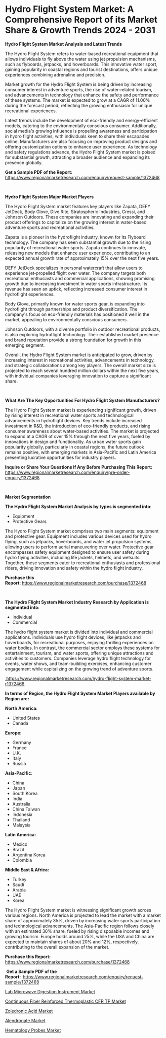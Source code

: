 <p><h1>Hydro Flight System Market: A Comprehensive Report of its Market Share & Growth Trends 2024 - 2031</h1></p><p><strong>Hydro Flight System Market Analysis and Latest Trends</strong></p>
<p><p>The Hydro Flight System refers to water-based recreational equipment that allows individuals to fly above the water using jet propulsion mechanisms, such as flyboards, jetpacks, and hoverboards. This innovative water sport, gaining popularity in coastal regions and tourist destinations, offers unique experiences combining adrenaline and precision.</p><p>Market growth for the Hydro Flight System is being driven by increasing consumer interest in adventure sports, the rise of water-related tourism, and advancements in technology that enhance the safety and performance of these systems. The market is expected to grow at a CAGR of 11.00% during the forecast period, reflecting the growing enthusiasm for unique recreational experiences. </p><p>Latest trends include the development of eco-friendly and energy-efficient models, catering to the environmentally conscious consumer. Additionally, social media's growing influence is propelling awareness and participation in hydro flight activities, with individuals keen to share their escapades online. Manufacturers are also focusing on improving product designs and offering customization options to enhance user experience. As technology and safety regulations advance, the Hydro Flight System market is poised for substantial growth, attracting a broader audience and expanding its presence globally.</p></p>
<p><strong>Get a Sample PDF of the Report:&nbsp;</strong> <a href="https://www.regionalmarketresearch.com/enquiry/request-sample/1372468">https://www.regionalmarketresearch.com/enquiry/request-sample/1372468</a></p>
<p>&nbsp;</p>
<p><strong>Hydro Flight System Major Market Players</strong></p>
<p><p>The Hydro Flight System market features key players like Zapata, DEFY JetDeck, Body Glove, Dive Rite, Stratospheric Industries, Cressi, and Johnson Outdoors. These companies are innovating and expanding their product offerings to capitalize on the growing interest in water-based adventure sports and recreational activities.</p><p>Zapata is a pioneer in the hydroflight industry, known for its Flyboard technology. The company has seen substantial growth due to the rising popularity of recreational water sports. Zapata continues to innovate, releasing new models that enhance user experience, contributing to an expected annual growth rate of approximately 15% over the next five years.</p><p>DEFY JetDeck specializes in personal watercraft that allow users to experience jet-propelled flight over water. The company targets both recreational enthusiasts and commercial applications, showing promising growth due to increasing investment in water sports infrastructure. Its revenue has seen an uptick, reflecting increased consumer interest in hydroflight experiences.</p><p>Body Glove, primarily known for water sports gear, is expanding into hydroflight through partnerships and product diversification. The company's focus on eco-friendly materials has positioned it well in the market, appealing to environmentally conscious consumers.</p><p>Johnson Outdoors, with a diverse portfolio in outdoor recreational products, is also exploring hydroflight technology. Their established market presence and brand reputation provide a strong foundation for growth in this emerging segment.</p><p>Overall, the Hydro Flight System market is anticipated to grow, driven by increasing interest in recreational activities, advancements in technology, and strategic collaborations among key players. The overall market size is projected to reach several hundred million dollars within the next five years, with individual companies leveraging innovation to capture a significant share.</p></p>
<p>&nbsp;</p>
<p><strong>What Are The Key Opportunities For Hydro Flight System Manufacturers?</strong></p>
<p><p>The Hydro Flight System market is experiencing significant growth, driven by rising interest in recreational water sports and technological advancements in hydroflight devices. Key trends include increased investment in R&D, the introduction of eco-friendly products, and rising consumer awareness about water-based activities. The market is projected to expand at a CAGR of over 15% through the next five years, fueled by innovations in design and functionality. As urban water sports gain popularity globally, particularly in coastal regions, the future outlook remains positive, with emerging markets in Asia-Pacific and Latin America presenting lucrative opportunities for industry players.</p></p>
<p><strong>Inquire or Share Your Questions If Any Before Purchasing This Report:</strong> <a href="https://www.regionalmarketresearch.com/enquiry/pre-order-enquiry/1372468">https://www.regionalmarketresearch.com/enquiry/pre-order-enquiry/1372468</a></p>
<p>&nbsp;</p>
<p><strong>Market Segmentation</strong></p>
<p><strong>The Hydro Flight System Market Analysis by types is segmented into:</strong></p>
<p><ul><li>Equipment</li><li>Protective Gears</li></ul></p>
<p><p>The Hydro Flight System market comprises two main segments: equipment and protective gear. Equipment includes various devices used for hydro flying, such as jetpacks, hoverboards, and water jet propulsion systems, allowing users to perform aerial maneuvering over water. Protective gear encompasses safety equipment designed to ensure user safety during hydro flying activities, including life jackets, helmets, and wetsuits. Together, these segments cater to recreational enthusiasts and professional riders, driving innovation and safety within the hydro flight industry.</p></p>
<p><strong>Purchase this Report:&nbsp;</strong><a href="https://www.regionalmarketresearch.com/purchase/1372468">https://www.regionalmarketresearch.com/purchase/1372468</a></p>
<p>&nbsp;</p>
<p><strong>The Hydro Flight System Market Industry Research by Application is segmented into:</strong></p>
<p><ul><li>Individual</li><li>Commercial</li></ul></p>
<p><p>The hydro flight system market is divided into individual and commercial applications. Individuals use hydro flight devices, like jetpacks and hoverboards, for recreational purposes, enjoying thrilling experiences on water bodies. In contrast, the commercial sector employs these systems for entertainment, tourism, and water sports, offering unique attractions and activities to customers. Companies leverage hydro flight technology for events, water shows, and team-building exercises, enhancing customer engagement while capitalizing on the growing trend of adventure sports.</p></p>
<p><a href="https://www.regionalmarketresearch.com/hydro-flight-system-market-r1372468">&nbsp;https://www.regionalmarketresearch.com/hydro-flight-system-market-r1372468</a></p>
<p><strong>In terms of Region, the Hydro Flight System Market Players available by Region are:</strong></p>
<p>
    <p> <strong> North America: </strong>
        <ul>
            <li>United States</li>
            <li>Canada</li>
        </ul>
        </p> 
    <p> <strong> Europe: </strong>
        <ul>
            <li>Germany</li>
            <li>France</li>
            <li>U.K.</li>
            <li>Italy</li>
            <li>Russia</li>
        </ul>
        </p> 
    <p> <strong> Asia-Pacific: </strong>
        <ul>
            <li>China</li>
            <li>Japan</li>
            <li>South Korea</li>
            <li>India</li>
            <li>Australia</li>
            <li>China Taiwan</li>
            <li>Indonesia</li>
            <li>Thailand</li>
            <li>Malaysia</li>
        </ul>
        </p> 
    <p> <strong> Latin America: </strong>
        <ul>
            <li>Mexico</li>
            <li>Brazil</li>
            <li>Argentina Korea</li>
            <li>Colombia</li>
        </ul>
        </p> 
    <p> <strong> Middle East & Africa: </strong>
        <ul>
            <li>Turkey</li>
            <li>Saudi</li>
            <li>Arabia</li>
            <li>UAE</li>
            <li>Korea</li>
        </ul>
    </p>
    </p>
<p><p>The Hydro Flight System market is witnessing significant growth across various regions. North America is projected to lead the market with a market share of approximately 35%, driven by increasing water sports participation and technological advancements. The Asia-Pacific region follows closely with an estimated 30% share, fueled by rising disposable incomes and growing tourism. Europe holds around 25%, while the USA and China are expected to maintain shares of about 20% and 12%, respectively, contributing to the overall expansion of the market.</p></p>
<p><strong>Purchase this Report: </strong><a href="https://www.regionalmarketresearch.com/purchase/1372468">https://www.regionalmarketresearch.com/purchase/1372468</a></p>
<p>&nbsp;<strong>Get a Sample PDF of the Report:&nbsp;&nbsp;</strong><a href="https://www.regionalmarketresearch.com/enquiry/request-sample/1372468">https://www.regionalmarketresearch.com/enquiry/request-sample/1372468</a></p>
<p><strong></strong></p>
<p><p><a href="https://medium.com/@laurance99/mapping-the-lab-microwave-digestion-instrument-market-trends-challenges-and-breakthroughs-2024-69b973d76b9a?postPublishedType=repub">Lab Microwave Digestion Instrument Market</a></p><p><a href="https://issuu.com/reportprime-2/docs/continuous-fiber-reinforced-thermop_978ef0ecbb3f2f">Continuous Fiber Reinforced Thermoplastic CFR TP Market</a></p><p><a href="https://www.linkedin.com/pulse/market-trends-global-zoledronic-acid-forecast-analysis-orfce">Zoledronic Acid Market</a></p><p><a href="https://www.linkedin.com/pulse/alendronate-market-research-report-exploring-size-revenue-2qqme">Alendronate Market</a></p><p><a href="https://github.com/LilianFaulkner65/Market-Research-Report-List-1/blob/main/hematology-probes-market.md">Hematology Probes Market</a></p></p>